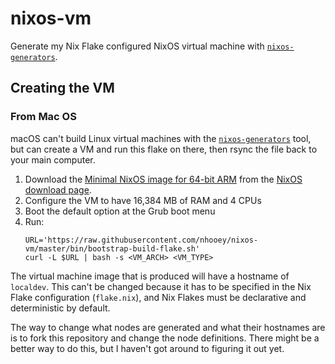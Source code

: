 # nixos-vm

Generate my Nix Flake configured NixOS virtual machine with [`nixos-generators`](https://github.com/nix-community/nixos-generators).

## Creating the VM

### From Mac OS

macOS can't build Linux virtual machines with the [`nixos-generators`](https://github.com/nix-community/nixos-generators) tool, but can create a VM and run this flake on there, then rsync the file back to your main computer.

1. Download the [Minimal NixOS image for 64-bit ARM](https://channels.nixos.org/nixos-25.05/latest-nixos-minimal-aarch64-linux.iso) from the [NixOS download page](https://nixos.org/download/#nix-more).
2. Configure the VM to have 16,384 MB of RAM and 4 CPUs
3. Boot the default option at the Grub boot menu
4. Run:
   ```
   URL='https://raw.githubusercontent.com/nhooey/nixos-vm/master/bin/bootstrap-build-flake.sh'
   curl -L $URL | bash -s <VM_ARCH> <VM_TYPE>
   ```

The virtual machine image that is produced will have a hostname of `localdev`. This can't be changed because it has to be specified in the Nix Flake configuration (`flake.nix`), and Nix Flakes must be declarative and deterministic by default.

The way to change what nodes are generated and what their hostnames are is to fork this repository and change the node definitions. There might be a better way to do this, but I haven't got around to figuring it out yet.
